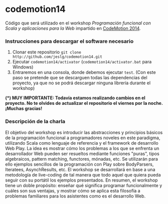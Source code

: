 codemotion14
============

Código que será utilizado en el workshop *Programación funcional con Scala y aplicaciones para la Web* impartido en [CodeMotion 2014](http://2014.codemotion.es/es/).

### Instrucciones para descargar el software necesario

1. Clonar este repositorio `git clone http://github.com/jeslg/codemotion14.git`
2. Ejecutar `codemotion14/activator` (`codemotion14/activator.bat` para Windows)
3. Entraremos en una consola, donde debemos ejecutar `test`. (Con este paso se pretende que se descarguen todas las dependencias del proyecto, ya que no se podrá descargar ninguna librería durante el workshop)

**(*) MUY IMPORTANTE: Todavía estamos realizando cambios en el proyecto. No te olvides de actualizar el repositorio el viernes por la noche. ¡Muchas gracias!**

### Descripción de la charla

El objetivo del workshop es introducir las abstracciones y principios básicos de la programación funcional a programadores noveles en este paradigma, utilizando Scala como lenguaje de referencia y el framework de desarrollo Web Play. La idea es mostrar cómo los problemas a los que se enfrenta un desarrollador Web pueden ser resueltos mediante funciones "puras", tipos algebraicos, pattern matching, functores, mónadas, etc. Se utilizarán para ello ejemplos sencillos de la programación con Play sobre BodyParsers, Iteratees, AsynchResults, etc. El workshop se desarrollará en base a una metodología de live-coding de tal manera que todo aquel que quiera pueda seguir con su portátil los ejemplos presentados. En resumen, el workshop tiene un doble propósito: enseñar qué significa programar funcionalmente y cuáles son sus ventajas, y mostrar cómo se aplica esta filosofía a problemas familiares para los asistentes como es el desarrollo Web. 
